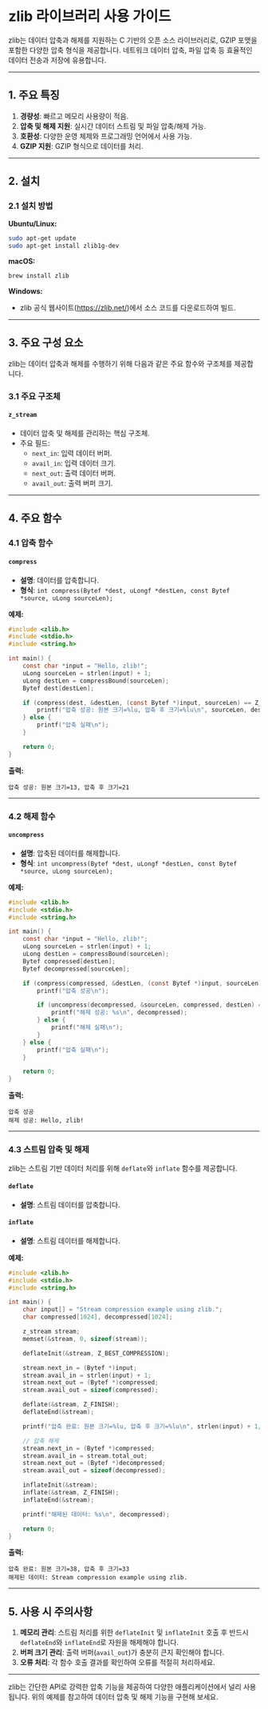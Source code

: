 # zlib 라이브러리 사용 가이드

zlib는 데이터 압축과 해제를 지원하는 C 기반의 오픈 소스 라이브러리로, GZIP 포맷을 포함한 다양한 압축 형식을 제공합니다. 네트워크 데이터 압축, 파일 압축 등 효율적인 데이터 전송과 저장에 유용합니다.

---

## 1. 주요 특징

1. **경량성**: 빠르고 메모리 사용량이 적음.
2. **압축 및 해제 지원**: 실시간 데이터 스트림 및 파일 압축/해제 가능.
3. **호환성**: 다양한 운영 체제와 프로그래밍 언어에서 사용 가능.
4. **GZIP 지원**: GZIP 형식으로 데이터를 처리.

---

## 2. 설치

### 2.1 설치 방법
**Ubuntu/Linux:**
```bash
sudo apt-get update
sudo apt-get install zlib1g-dev
```

**macOS:**
```bash
brew install zlib
```

**Windows:**
- zlib 공식 웹사이트(https://zlib.net/)에서 소스 코드를 다운로드하여 빌드.

---

## 3. 주요 구성 요소

zlib는 데이터 압축과 해제를 수행하기 위해 다음과 같은 주요 함수와 구조체를 제공합니다.

### 3.1 주요 구조체

#### `z_stream`
- 데이터 압축 및 해제를 관리하는 핵심 구조체.
- 주요 필드:
  - `next_in`: 입력 데이터 버퍼.
  - `avail_in`: 입력 데이터 크기.
  - `next_out`: 출력 데이터 버퍼.
  - `avail_out`: 출력 버퍼 크기.

---

## 4. 주요 함수

### 4.1 압축 함수

#### `compress`
- **설명**: 데이터를 압축합니다.
- **형식**: `int compress(Bytef *dest, uLongf *destLen, const Bytef *source, uLong sourceLen);`

**예제:**
```c
#include <zlib.h>
#include <stdio.h>
#include <string.h>

int main() {
    const char *input = "Hello, zlib!";
    uLong sourceLen = strlen(input) + 1;
    uLong destLen = compressBound(sourceLen);
    Bytef dest[destLen];

    if (compress(dest, &destLen, (const Bytef *)input, sourceLen) == Z_OK) {
        printf("압축 성공: 원본 크기=%lu, 압축 후 크기=%lu\n", sourceLen, destLen);
    } else {
        printf("압축 실패\n");
    }

    return 0;
}
```

**출력:**
```
압축 성공: 원본 크기=13, 압축 후 크기=21
```

---

### 4.2 해제 함수

#### `uncompress`
- **설명**: 압축된 데이터를 해제합니다.
- **형식**: `int uncompress(Bytef *dest, uLongf *destLen, const Bytef *source, uLong sourceLen);`

**예제:**
```c
#include <zlib.h>
#include <stdio.h>
#include <string.h>

int main() {
    const char *input = "Hello, zlib!";
    uLong sourceLen = strlen(input) + 1;
    uLong destLen = compressBound(sourceLen);
    Bytef compressed[destLen];
    Bytef decompressed[sourceLen];

    if (compress(compressed, &destLen, (const Bytef *)input, sourceLen) == Z_OK) {
        printf("압축 성공\n");

        if (uncompress(decompressed, &sourceLen, compressed, destLen) == Z_OK) {
            printf("해제 성공: %s\n", decompressed);
        } else {
            printf("해제 실패\n");
        }
    } else {
        printf("압축 실패\n");
    }

    return 0;
}
```

**출력:**
```
압축 성공
해제 성공: Hello, zlib!
```

---

### 4.3 스트림 압축 및 해제
zlib는 스트림 기반 데이터 처리를 위해 `deflate`와 `inflate` 함수를 제공합니다.

#### `deflate`
- **설명**: 스트림 데이터를 압축합니다.

#### `inflate`
- **설명**: 스트림 데이터를 해제합니다.

**예제:**
```c
#include <zlib.h>
#include <stdio.h>
#include <string.h>

int main() {
    char input[] = "Stream compression example using zlib.";
    char compressed[1024], decompressed[1024];

    z_stream stream;
    memset(&stream, 0, sizeof(stream));

    deflateInit(&stream, Z_BEST_COMPRESSION);

    stream.next_in = (Bytef *)input;
    stream.avail_in = strlen(input) + 1;
    stream.next_out = (Bytef *)compressed;
    stream.avail_out = sizeof(compressed);

    deflate(&stream, Z_FINISH);
    deflateEnd(&stream);

    printf("압축 완료: 원본 크기=%lu, 압축 후 크기=%lu\n", strlen(input) + 1, stream.total_out);

    // 압축 해제
    stream.next_in = (Bytef *)compressed;
    stream.avail_in = stream.total_out;
    stream.next_out = (Bytef *)decompressed;
    stream.avail_out = sizeof(decompressed);

    inflateInit(&stream);
    inflate(&stream, Z_FINISH);
    inflateEnd(&stream);

    printf("해제된 데이터: %s\n", decompressed);

    return 0;
}
```

**출력:**
```
압축 완료: 원본 크기=38, 압축 후 크기=33
해제된 데이터: Stream compression example using zlib.
```

---

## 5. 사용 시 주의사항

1. **메모리 관리**: 스트림 처리를 위한 `deflateInit` 및 `inflateInit` 호출 후 반드시 `deflateEnd`와 `inflateEnd`로 자원을 해제해야 합니다.
2. **버퍼 크기 관리**: 출력 버퍼(`avail_out`)가 충분히 큰지 확인해야 합니다.
3. **오류 처리**: 각 함수 호출 결과를 확인하여 오류를 적절히 처리하세요.

---

zlib는 간단한 API로 강력한 압축 기능을 제공하여 다양한 애플리케이션에서 널리 사용됩니다. 위의 예제를 참고하여 데이터 압축 및 해제 기능을 구현해 보세요.

